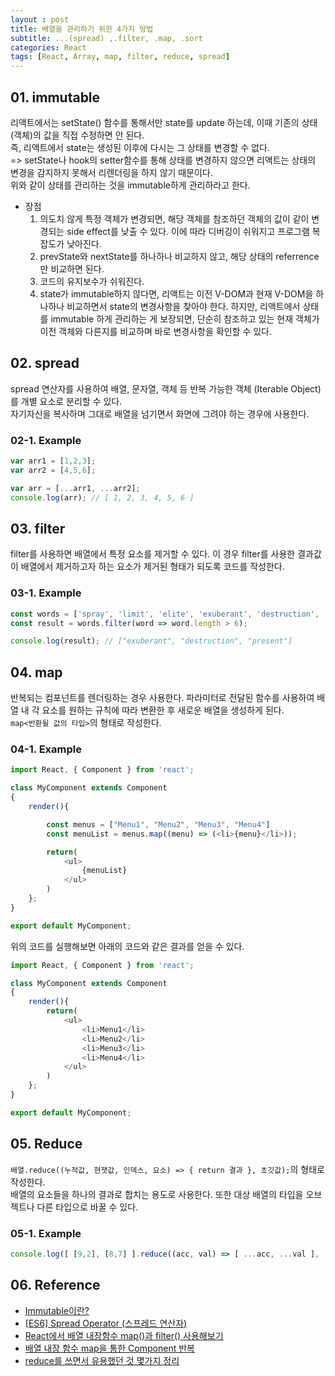 ```yaml
---
layout : post
title: 배열을 관리하기 위한 4가지 방법
subtitle: ...(spread) ,.filter, .map, .sort
categories: React
tags: [React, Array, map, filter, reduce, spread]
---
```


## 01. immutable

리액트에서는 setState() 함수를 통해서만 state를 update 하는데, 이때 기존의 상태(객체)의 값을 직접 수정하면 안 된다.<br>
즉, 리액트에서 state는 생성된 이후에 다시는 그 상태를 변경할 수 없다.<br>
=> setState나 hook의 setter함수를 통해 상태를 변경하지 않으면 리액트는 상태의 변경을 감지하지 못해서 리렌더링을 하지 않기 때문이다.<br>
위와 같이 상태를 관리하는 것을 immutable하게 관리하라고 한다.<br>

- 장점
  1. 의도치 않게 특정 객체가 변경되면, 해당 객체를 참조하던 객체의 값이 같이 변경되는 side effect를 낮출 수 있다. 이에 따라 디버깅이 쉬워지고 프로그램 복잡도가 낮아진다.
  2. prevState와 nextState를 하나하나 비교하지 않고, 해당 상태의 referrence만 비교하면 된다.
  3. 코드의 유지보수가 쉬워진다.
  4. state가 immutable하지 않다면, 리액트는 이전 V-DOM과 현재 V-DOM을 하나하나 비교하면서 state의 변경사항을 찾아야 한다. 하지만, 리액트에서 상태를 immutable 하게 관리하는 게 보장되면, 단순히 참조하고 있는 현재 객체가 이전 객체와 다른지를 비교하며 바로 변경사항을 확인할 수 있다.

## 02. spread

spread 연산자를 사용하여 배열, 문자열, 객체 등 반복 가능한 객체 (Iterable Object)를 개별 요소로 분리할 수 있다.<br>
자기자신을 복사하며 그대로 배열을 넘기면서 화면에 그려야 하는 경우에 사용한다.<br>

### 02-1. Example

```TypeScript
var arr1 = [1,2,3]; 
var arr2 = [4,5,6]; 

var arr = [...arr1, ...arr2]; 
console.log(arr); // [ 1, 2, 3, 4, 5, 6 ] 
```

## 03. filter

filter를 사용하면 배열에서 특정 요소를 제거할 수 있다. 이 경우 filter를 사용한 결과값이 배열에서 제거하고자 하는 요소가 제거된 형태가 되도록 코드를 작성한다.<br>

### 03-1. Example

```TypeScript
const words = ['spray', 'limit', 'elite', 'exuberant', 'destruction', 'present'];
const result = words.filter(word => word.length > 6);

console.log(result); // ["exuberant", "destruction", "present"]
```

## 04. map

반복되는 컴포넌트를 렌더링하는 경우 사용한다. 파라미터로 전달된 함수를 사용하여 배열 내 각 요소를 원하는 규칙에 따라 변환한 후 새로운 배열을 생성하게 된다. <br>
`map<반환될 값의 타입>`의 형태로 작성한다. <br>

### 04-1. Example

```TypeScript
import React, { Component } from 'react';

class MyComponent extends Component
{    
    render(){

        const menus = ["Menu1", "Menu2", "Menu3", "Menu4"]
        const menuList = menus.map((menu) => (<li>{menu}</li>));

        return(
            <ul>
                {menuList}
            </ul>
        )
    };
}

export default MyComponent;
```

위의 코드를 실행해보면 아래의 코드와 같은 결과를 얻을 수 있다.

```TypeScript
import React, { Component } from 'react';

class MyComponent extends Component
{    
    render(){
        return(
            <ul>
                <li>Menu1</li>
                <li>Menu2</li>
                <li>Menu3</li>
                <li>Menu4</li>
            </ul>
        )
    };
}

export default MyComponent;
```

## 05. Reduce

`배열.reduce((누적값, 현잿값, 인덱스, 요소) => { return 결과 }, 초깃값);`의 형태로 작성한다. <br>
배열의 요소들을 하나의 결과로 합치는 용도로 사용한다. 또한 대상 배열의 타입을 오브젝트나 다른 타입으로 바꿀 수 있다.<br>

### 05-1. Example

```TypeScript
console.log([ [9,2], [8,7] ].reduce((acc, val) => [ ...acc, ...val ], [])) // [9, 2, 8, 7] 
```

## 06. Reference

- [Immutable이란?](https://hjuu.tistory.com/19)
- [[ES6] Spread Operator (스프레드 연산자)](https://paperblock.tistory.com/62)
- [React에서 배열 내장함수 map()과 filter() 사용해보기](https://intrepidgeeks.com/tutorial/use-the-array-builtin-functions-map-and-filter-in-react)
- [배열 내장 함수 map을 통한 Component 반복](https://lktprogrammer.tistory.com/121)
- [reduce를 쓰면서 유용했던 것 몇가지 정리](https://steemit.com/javascript/@rouka/reduce)
